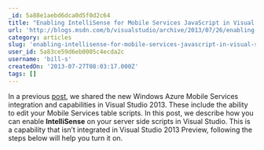 ```yaml
---
_id: 5a88e1aebd6dca0d5f0d2c64
title: "Enabling IntelliSense for Mobile Services JavaScript in Visual Studio"
url: 'http://blogs.msdn.com/b/visualstudio/archive/2013/07/26/enabling-intellisense-for-mobile-services-javascript-in-visual-studio.aspx'
category: articles
slug: 'enabling-intellisense-for-mobile-services-javascript-in-visual-studio'
user_id: 5a83ce59d6eb0005c4ecda2c
username: 'bill-s'
createdOn: '2013-07-27T08:03:17.000Z'
tags: []
---
```


In a previous <a href="http://blogs.msdn.com/b/visualstudio/archive/2013/07/25/windows-azure-mobile-services-in-visual-studio-2013.aspx">post</a>, we shared the new Windows Azure Mobile Services integration and capabilities in Visual Studio 2013. These include the ability to edit your Mobile Services table scripts. In this post, we describe how you can enable <strong>IntelliSense</strong> on your server side scripts in Visual Studio. This is a capability that isn’t integrated in Visual Studio 2013 Preview, following the steps below will help you turn it on.
